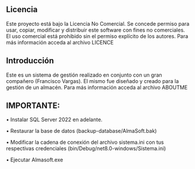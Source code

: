 ## Licencia

Este proyecto está bajo la Licencia No Comercial. Se concede permiso para usar, copiar, modificar y distribuir este software con fines no comerciales. El uso comercial está prohibido sin el permiso explícito de los autores. Para más información acceda al archivo LICENCE

## Introducción
Este es un sistema de gestión realizado en conjunto con un gran compañero (Francisco Vargas). El mismo fue diseñado y creado para la gestión de un almacén. Para más información acceda al archivo ABOUTME

## IMPORTANTE: 
•	Instalar SQL Server 2022 en adelante.

•	Restaurar la base de datos (backup-database/AlmaSoft.bak)

•	Modificar la cadena de conexión del archivo sistema.ini con tus respectivas credenciales (bin/Debug/net8.0-windows/Sistema.ini)

•	Ejecutar Almasoft.exe
